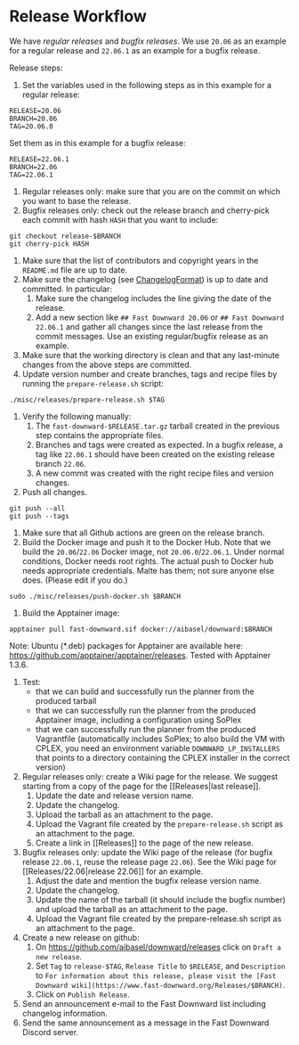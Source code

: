 # Release Workflow

We have *regular releases* and *bugfix releases*. We use `20.06` as an example for a regular release and `22.06.1` as an example for a bugfix release.

Release steps:

 1. Set the variables used in the following steps as in this example for a regular release:
```
RELEASE=20.06
BRANCH=20.06
TAG=20.06.0
```
 Set them as in this example for a bugfix release:
```
RELEASE=22.06.1
BRANCH=22.06
TAG=22.06.1
```
 1. Regular releases only: make sure that you are on the commit on which you want to base the release.
 1. Bugfix releases only: check out the release branch and cherry-pick each commit with hash `HASH` that you want to include:
```
git checkout release-$BRANCH
git cherry-pick HASH
```
 1. Make sure that the list of contributors and copyright years in the `README.md` file are up to date.
 1. Make sure the changelog (see [ChangelogFormat](changelog-format.md)) is up to date and committed. In particular:
     1. Make sure the changelog includes the line giving the date of the release.
     1. Add a new section like `## Fast Downward 20.06` or `## Fast Downward 22.06.1` and gather all changes since the last release from the commit messages. Use an existing regular/bugfix release as an example.
 1. Make sure that the working directory is clean and that any last-minute changes from the above steps are committed.
 1. Update version number and create branches, tags and recipe files by running the `prepare-release.sh` script:
```
./misc/releases/prepare-release.sh $TAG
```
 1. Verify the following manually:
    1. The `fast-downward-$RELEASE.tar.gz` tarball created in the previous step contains the appropriate files.
    1. Branches and tags were created as expected. In a bugfix release, a tag like `22.06.1` should have been created on the existing release branch `22.06`.
    1. A new commit was created with the right recipe files and version changes.
 1. Push all changes.
```
git push --all
git push --tags
```
 1. Make sure that all Github actions are green on the release branch.
 1. Build the Docker image and push it to the Docker Hub. Note that we build the `20.06`/`22.06` Docker image, not `20.06.0`/`22.06.1`. Under normal conditions, Docker needs root rights. The actual push to Docker hub needs appropriate credentials. Malte has them; not sure anyone else does. (Please edit if you do.)
```
sudo ./misc/releases/push-docker.sh $BRANCH
```
 1. Build the Apptainer image:
```
apptainer pull fast-downward.sif docker://aibasel/downward:$BRANCH
```
 Note: Ubuntu (*.deb) packages for Apptainer are available here: <https://github.com/apptainer/apptainer/releases>. Tested with Apptainer 1.3.6.
 1. Test:
    * that we can build and successfully run the planner from the produced tarball
    * that we can successfully run the planner from the produced Apptainer image, including a configuration using SoPlex
    * that we can successfully run the planner from the produced Vagrantfile (automatically includes SoPlex; to also build the VM with CPLEX, you need an environment variable `DOWNWARD_LP_INSTALLERS` that points to a directory containing the CPLEX installer in the correct version)
 1. Regular releases only: create a Wiki page for the release. We suggest starting from a copy of the page for the [[Releases|last release]].
    1. Update the date and release version name.
    1. Update the changelog.
    1. Upload the tarball as an attachment to the page.
    1. Upload the Vagrant file created by the `prepare-release.sh` script as an attachment to the page.
    1. Create a link in [[Releases]] to the page of the new release.
 1. Bugfix releases only: update the Wiki page of the release (for bugfix release `22.06.1`, reuse the release page `22.06`). See the Wiki page for [[Releases/22.06|release 22.06]] for an example.
    1. Adjust the date and mention the bugfix release version name.
    1. Update the changelog.
    1. Update the name of the tarball (it should include the bugfix number) and upload the tarball as an attachment to the page. 
    1. Upload the Vagrant file created by the prepare-release.sh script as an attachment to the page.
 1. Create a new release on github:
    1. On <https://github.com/aibasel/downward/releases> click on `Draft a new release`.
    1. Set `Tag` to `release-$TAG`, `Release Title` to `$RELEASE`, and `Description` to `For information about this release, please visit the [Fast Downward wiki](https://www.fast-downward.org/Releases/$BRANCH)`.
    1. Click on `Publish Release`.
 1. Send an announcement e-mail to the Fast Downward list including changelog information.
 1. Send the same announcement as a message in the Fast Downward Discord server.

